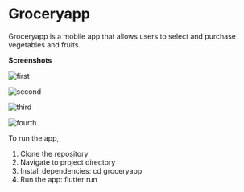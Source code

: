 # Groceryapp

Groceryapp is a mobile app that allows users to select and purchase vegetables and fruits.

**Screenshots**

![first](https://github.com/Ankit-OO7/fluuter_course/assets/135164319/802035b5-1f6f-458b-9a0b-23fa7c35ccf1)

![second](https://github.com/Ankit-OO7/fluuter_course/assets/135164319/ff001620-3e1d-470f-8ab6-2aa165dbbd8a)

![third](https://github.com/Ankit-OO7/fluuter_course/assets/135164319/4a5fada5-f6c5-4a44-93a2-5524bbb7adaf)

![fourth](https://github.com/Ankit-OO7/fluuter_course/assets/135164319/5d2e5461-7ff3-4002-b3c1-f3fdb9ef2077)

To run the app,
1. Clone the repository
2. Navigate to project directory
3. Install dependencies:
      cd groceryapp
4. Run the app:
      flutter run

